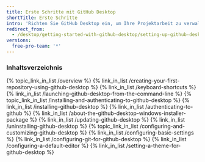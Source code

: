 ```yaml
---
title: Erste Schritte mit GitHub Desktop
shortTitle: Erste Schritte
intro: 'Richten Sie GitHub Desktop ein, um Ihre Projektarbeit zu verwalten. Authentifizieren Sie sich bei GitHub.com oder GitHub Enterprise Server, halten Sie die App auf dem neuesten Stand, und überprüfen Sie Ihre bevorzugten Einstellungen.'
redirect_from:
  - /desktop/getting-started-with-github-desktop/setting-up-github-desktop/
versions:
  free-pro-team: '*'
---
```



### Inhaltsverzeichnis

{% topic_link_in_list /overview %}
    {% link_in_list /creating-your-first-repository-using-github-desktop %}
    {% link_in_list /keyboard-shortcuts %}
    {% link_in_list /launching-github-desktop-from-the-command-line %}
{% topic_link_in_list /installing-and-authenticating-to-github-desktop %}
    {% link_in_list /installing-github-desktop %}
    {% link_in_list /authenticating-to-github %}
    {% link_in_list /about-the-github-desktop-windows-installer-package %}
    {% link_in_list /updating-github-desktop %}
    {% link_in_list /uninstalling-github-desktop %}
{% topic_link_in_list /configuring-and-customizing-github-desktop %}
    {% link_in_list /configuring-basic-settings %}
    {% link_in_list /configuring-git-for-github-desktop %}
    {% link_in_list /configuring-a-default-editor %}
    {% link_in_list /setting-a-theme-for-github-desktop %}
